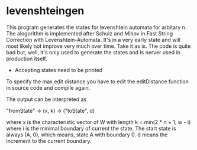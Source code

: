 levenshteingen
==============

This program generates the states for levenshtein automata for arbitary n. The alogorithm is implemented after Schulz and Mihov in Fast String Correction with Levenshtein-Automata. It's in a very early state and will most likely not improve very much over time. Take it as is.
The code is quite bad but, well, it's only used to generate the states and is nerver used in production itself.

- Accepting states need to be printed

To specify the max edit distance you have to edit the editDistance function in source code and compile again. 

The output can be interpreted as 

"fromState" -> (x, k) -> ("toState", d)

where x is the characteristic vector of W with length k = min(2 * n + 1, w - i) where i is the minimal boundary of current the state. The start state is always (A, 0), which means, state A with boundary 0. d means the increment to the current boundary. 
